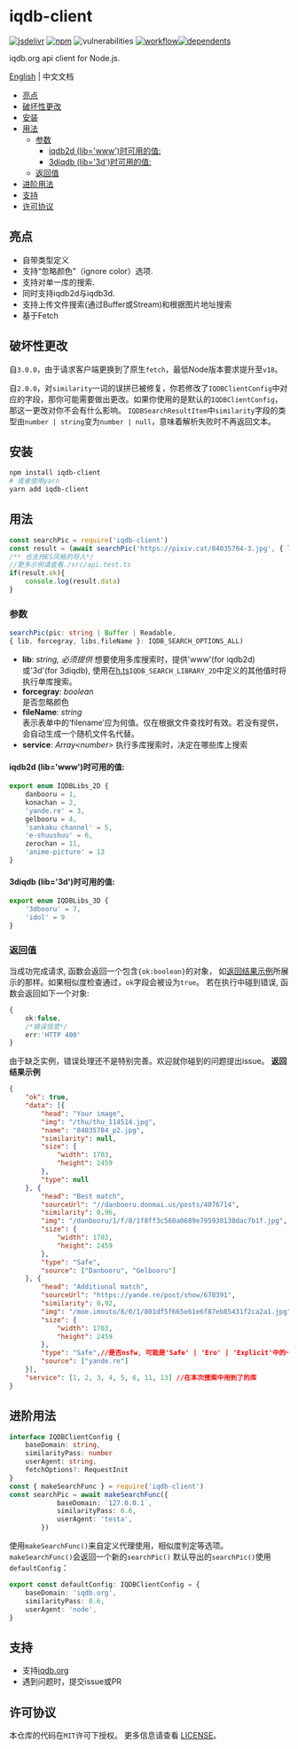 # iqdb-client
[![jsdelivr](https://data.jsdelivr.com/v1/package/npm/iqdb-client/badge)](https://www.jsdelivr.com/package/npm/iqdb-client) [![npm](https://img.shields.io/npm/dm/iqdb-client?color=red&label=npm%20download)](https://www.npmjs.com/package/iqdb-client) ![vulnerabilities](https://img.shields.io/snyk/vulnerabilities/npm/iqdb-client) [![workflow](https://img.shields.io/github/actions/workflow/status/KotoriK/iqdb-client/test.yml?branch=master)](https://github.com/KotoriK/iqdb-client/actions/workflows/test.yml)[![dependents](https://badgen.net/npm/dependents/iqdb-client)](https://www.npmjs.com/package/iqdb-client?activeTab=dependents)

iqdb.org api client for Node.js.

 [English](./README.md) | 中文文档
<!-- START doctoc generated TOC please keep comment here to allow auto update -->
<!-- DON'T EDIT THIS SECTION, INSTEAD RE-RUN doctoc TO UPDATE -->


- [亮点](#%E4%BA%AE%E7%82%B9)
- [破坏性更改](#%E7%A0%B4%E5%9D%8F%E6%80%A7%E6%9B%B4%E6%94%B9)
- [安装](#%E5%AE%89%E8%A3%85)
- [用法](#%E7%94%A8%E6%B3%95)
  - [参数](#%E5%8F%82%E6%95%B0)
    - [iqdb2d (lib='www')时可用的值:](#iqdb2d-libwww%E6%97%B6%E5%8F%AF%E7%94%A8%E7%9A%84%E5%80%BC)
    - [3diqdb (lib='3d')时可用的值:](#3diqdb-lib3d%E6%97%B6%E5%8F%AF%E7%94%A8%E7%9A%84%E5%80%BC)
  - [返回值](#%E8%BF%94%E5%9B%9E%E5%80%BC)
- [进阶用法](#%E8%BF%9B%E9%98%B6%E7%94%A8%E6%B3%95)
- [支持](#%E6%94%AF%E6%8C%81)
- [许可协议](#%E8%AE%B8%E5%8F%AF%E5%8D%8F%E8%AE%AE)

<!-- END doctoc generated TOC please keep comment here to allow auto update -->

## 亮点
* 自带类型定义
* 支持“忽略颜色”（ignore color）选项.
* 支持对单一库的搜索.
* 同时支持iqdb2d与iqdb3d.
* 支持上传文件搜索(通过Buffer或Stream)和根据图片地址搜索
* 基于Fetch
## 破坏性更改
自```3.0.0```，由于请求客户端更换到了原生```fetch```，最低Node版本要求提升至```v18```。

自```2.0.0```，对```similarity```一词的误拼已被修复，你若修改了```IQDBClientConfig```中对应的字段，那你可能需要做出更改。如果你使用的是默认的```IQDBClientConfig```，那这一更改对你不会有什么影响。
```IQDBSearchResultItem```中```similarity```字段的类型由```number | string```变为```number | null```，意味着解析失败时不再返回文本。
## 安装
```bash
npm install iqdb-client
# 或者使用yarn
yarn add iqdb-client
```
## 用法
```ts
const searchPic = require('iqdb-client')
const result = (await searchPic('https://pixiv.cat/84035784-3.jpg', { lib: 'www' }))
/** 也支持ES风格的导入*/
//更多示例请查看./src/api.test.ts
if(result.ok){
    console.log(result.data)
}

```
### 参数
```ts
searchPic(pic: string | Buffer | Readable, 
{ lib, forcegray, libs,fileName }: IQDB_SEARCH_OPTIONS_ALL)
```
* **lib**: *string, 必须提供* 
想要使用多库搜索时，提供'www'(for iqdb2d)或'3d'(for 3diqdb),
使用在[h.ts](./src/h.ts)```IQDB_SEARCH_LIBRARY_2D```中定义的其他值时将执行单库搜索。
* **forcegray**: *boolean*  
是否忽略颜色
* **fileName**: *string*  
表示表单中的‘filename’应为何值。仅在根据文件查找时有效。若没有提供，会自动生成一个随机文件名代替。
* **service**: *Array&lt;number&gt;* 
执行多库搜索时，决定在哪些库上搜索
#### iqdb2d (lib='www')时可用的值:
```ts
export enum IQDBLibs_2D {
    danbooru = 1,
    konachan = 2,
    'yande.re' = 3,
    gelbooru = 4,
    'sankaku channel' = 5,
    'e-shuushuu' = 6,
    zerochan = 11,
    'anime-picture' = 13
}
```
#### 3diqdb (lib='3d')时可用的值:
```ts
export enum IQDBLibs_3D {
    '3dbooru' = 7,
    'idol' = 9
}
```
### 返回值
当成功完成请求, 函数会返回一个包含```{ok:boolean}```的对象， 如[返回结果示例](#%E8%BF%94%E5%9B%9E%E7%BB%93%E6%9E%9C%E7%A4%BA%E4%BE%8B)所展示的那样。如果相似度检查通过，```ok```字段会被设为```true```。
若在执行中碰到错误, 函数会返回如下一个对象:
```ts
{
    ok:false,
    /*错误信息*/
    err:'HTTP 400'
}
```
由于缺乏实例，错误处理还不是特别完善。欢迎就你碰到的问题提出issue。
**返回结果示例**
```json
{
    "ok": true,
    "data": [{
        "head": "Your image",
        "img": "/thu/thu_114514.jpg",
        "name": "84035784_p2.jpg",
        "similarity": null,
        "size": {
            "width": 1703,
            "height": 2459
        },
        "type": null
    }, {
        "head": "Best match",
        "sourceUrl": "//danbooru.donmai.us/posts/4076714",
        "similarity": 0.96,
        "img": "/danbooru/1/f/8/1f8ff3c560a0689e795938138dac7b1f.jpg",
        "size": {
            "width": 1703,
            "height": 2459
        },
        "type": "Safe",
        "source": ["Danbooru", "Gelbooru"]
    }, {
        "head": "Additional match",
        "sourceUrl": "https://yande.re/post/show/678391",
        "similarity": 0.92,
        "img": "/moe.imouto/8/0/1/801df5f665e61e6f87eb85431f2ca2a1.jpg",
        "size": {
            "width": 1703,
            "height": 2459
        },
        "type": "Safe",//是否nsfw, 可能是'Safe' | 'Ero' | 'Explicit'中的一个值
        "source": ["yande.re"]
    }],
    "service": [1, 2, 3, 4, 5, 6, 11, 13] //在本次搜索中用到了的库
}
```
## 进阶用法
```ts
interface IQDBClientConfig {
    baseDomain: string,
    similarityPass: number
    userAgent: string,
    fetchOptions?: RequestInit
}
const { makeSearchFunc } = require('iqdb-client')
const searchPic = await makeSearchFunc({
            baseDomain: `127.0.0.1`,
            similarityPass: 0.6,
            userAgent: 'testa',
        })
```
使用```makeSearchFunc()```来自定义代理使用，相似度判定等选项。```makeSearchFunc()```会返回一个新的```searchPic()```
默认导出的```searchPic()```使用```defaultConfig```：
```ts
export const defaultConfig: IQDBClientConfig = {
    baseDomain: 'iqdb.org',
    similarityPass: 0.6,
    userAgent: 'node',
}
```
## 支持

* 支持[iqdb.org](https://www.iqdb.org/)
* 遇到问题时，提交issue或PR

## 许可协议
本仓库的代码在```MIT```许可下授权。 更多信息请查看 [LICENSE](./LICENSE)。
